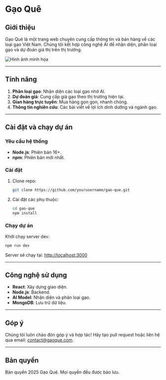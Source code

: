 # Gạo Quê

## Giới thiệu
Gạo Quê là một trang web chuyên cung cấp thông tin và bán hàng về các loại gạo Việt Nam. Chúng tôi kết hợp công nghệ AI để nhận diện, phân loại gạo và dự đoán giá thị trên thị trường.

![Hình ảnh minh họa]([https://github.com/username/repo-name/raw/main/assets/images/gao-que.png](https://github.com/thangdac/GaoQueAI/blob/351ed2a0fb7084c8787cb9e8adefae9277885c7d/Screenshot%202025-03-10%20010923.png?raw=true))



---

## Tính năng
1. **Phân loại gạo**: Nhận diện các loại gạo nhờ AI.
2. **Dự đoán giá**: Cung cấp giá gạo theo thị trường hiện tại.
3. **Gian hàng trực tuyến**: Mua hàng gọn gọn, nhanh chóng.
4. **Thông tin nghiên cứu**: Các bài viết về lợi ích dinh dưỡng và ngành gạo.

---

## Cài đặt và chạy dự án

### Yêu cầu hệ thống
- **Node.js**: Phiên bản 16+.
- **npm**: Phiên bản mới nhất.

### Cài đặt
1. Clone repo:
   ```bash
   git clone https://github.com/yourusername/gao-que.git
   ```
2. Cài đặt các phụ thuộc:
   ```bash
   cd gao-que
   npm install
   ```

### Chạy dự án
Khởi chạy server dev:
```bash
npm run dev
```

Server sẽ chạy tại: [http://localhost:3000](http://localhost:3000)

---

## Công nghệ sử dụng
- **React**: Xây dựng giao diện.
- **Node.js**: Backend.
- **AI Model**: Nhận diện và phân loại gạo.
- **MongoDB**: Lưu trữ dữ liệu.

---

## Góp ý
Chúng tôi luôn chào đón góp ý và hợp tác! Hãy tạo pull request hoặc liên hệ qua email: [contact@gaoque.com](mailto:contact@gaoque.com).

---

## Bản quyền
Bản quyền 2025 Gạo Quê. Mọi quyền đều được bảo lưu.
